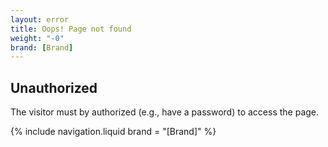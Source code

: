 ```yaml
---
layout: error
title: Oops! Page not found
weight: "-0"
brand: [Brand]
---
```


<h2 class="body-font">Unauthorized</h2>
<p>
	The visitor must by authorized (e.g., have a password) to access the page.
</p>
{% include navigation.liquid  brand = "[Brand]" %}